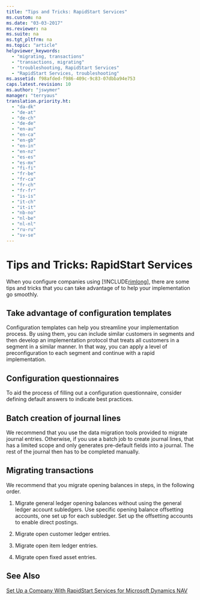 ```yaml
---
title: "Tips and Tricks: RapidStart Services"
ms.custom: na
ms.date: "03-03-2017"
ms.reviewer: na
ms.suite: na
ms.tgt_pltfrm: na
ms.topic: "article"
helpviewer_keywords: 
  - "migrating, transactions"
  - "transactions, migrating"
  - "troubleshooting, RapidStart Services"
  - "RapidStart Services, troubleshooting"
ms.assetid: f98afded-f986-409c-9c83-07dbba94e753
caps.latest.revision: 10
ms.author: "jswymer"
manager: "terryaus"
translation.priority.ht: 
  - "da-dk"
  - "de-at"
  - "de-ch"
  - "de-de"
  - "en-au"
  - "en-ca"
  - "en-gb"
  - "en-in"
  - "en-nz"
  - "es-es"
  - "es-mx"
  - "fi-fi"
  - "fr-be"
  - "fr-ca"
  - "fr-ch"
  - "fr-fr"
  - "is-is"
  - "it-ch"
  - "it-it"
  - "nb-no"
  - "nl-be"
  - "nl-nl"
  - "ru-ru"
  - "sv-se"
---
```

# Tips and Tricks: RapidStart Services
When you configure companies using [!INCLUDE[rimlong](../SetupAndAdministration/includes/rimlong_md.md)], there are some tips and tricks that you can take advantage of to help your implementation go smoothly.  
  
## Take advantage of configuration templates  
 Configuration templates can help you streamline your implementation process. By using them, you can include similar customers in segments and then develop an implementation protocol that treats all customers in a segment in a similar manner. In that way, you can apply a level of preconfiguration to each segment and continue with a rapid implementation.  
  
## Configuration questionnaires  
 To aid the process of filling out a configuration questionnaire, consider defining default answers to indicate best practices.  
  
## Batch creation of journal lines  
 We recommend that you use the data migration tools provided to migrate journal entries. Otherwise, if you use a batch job to create journal lines, that has a limited scope and only generates pre\-default fields into a journal. The rest of the journal then has to be completed manually.  
  
## Migrating transactions  
 We recommend that you migrate opening balances in steps, in the following order.  
  
1.  Migrate general ledger opening balances without using the general ledger account subledgers. Use specific opening balance offsetting accounts, one set up for each subledger. Set up the offsetting accounts to enable direct postings.  
  
2.  Migrate open customer ledger entries.  
  
3.  Migrate open item ledger entries.  
  
4.  Migrate open fixed asset entries.  
  
## See Also  
 [Set Up a Company With RapidStart Services for Microsoft Dynamics NAV](../SetupAndAdministration/set-up-a-company-with-rapidstart-services-for-microsoft-dynamics-nav.md)